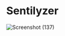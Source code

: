 # Sentilyzer
![Screenshot (137)](https://github.com/user-attachments/assets/56650d72-0a41-4813-a0bb-41a69a7ff03f)
